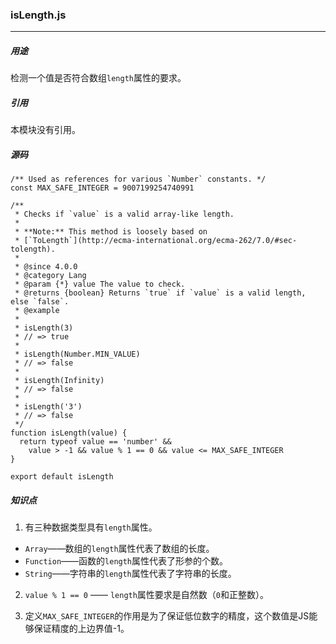 ### isLength.js
---
##### 用途
检测一个值是否符合数组`length`属性的要求。

##### 引用
本模块没有引用。

##### 源码
```
/** Used as references for various `Number` constants. */
const MAX_SAFE_INTEGER = 9007199254740991

/**
 * Checks if `value` is a valid array-like length.
 *
 * **Note:** This method is loosely based on
 * [`ToLength`](http://ecma-international.org/ecma-262/7.0/#sec-tolength).
 *
 * @since 4.0.0
 * @category Lang
 * @param {*} value The value to check.
 * @returns {boolean} Returns `true` if `value` is a valid length, else `false`.
 * @example
 *
 * isLength(3)
 * // => true
 *
 * isLength(Number.MIN_VALUE)
 * // => false
 *
 * isLength(Infinity)
 * // => false
 *
 * isLength('3')
 * // => false
 */
function isLength(value) {
  return typeof value == 'number' &&
    value > -1 && value % 1 == 0 && value <= MAX_SAFE_INTEGER
}

export default isLength
```

##### 知识点
1. 有三种数据类型具有`length`属性。

- `Array`——数组的`length`属性代表了数组的长度。
- `Function`——函数的`length`属性代表了形参的个数。
- `String`——字符串的`length`属性代表了字符串的长度。

2. `value % 1 == 0` —— `length`属性要求是自然数（`0`和正整数）。

3. 定义`MAX_SAFE_INTEGER`的作用是为了保证低位数字的精度，这个数值是JS能够保证精度的上边界值-1。